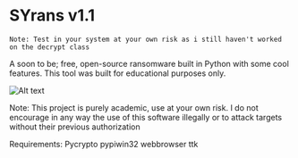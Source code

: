 # SYrans v1.1

```Note: Test in your system at your own risk as i still haven't worked on the decrypt class ```

A soon to be; free, open-source ransomware built in Python with some cool features. This tool was built for educational purposes only.

  ![Alt text](https://i.gyazo.com/428e9fcec632a4434bd478bc90e3c4fd.png "GUI")

Note: This project is purely academic, use at your own risk. I do not encourage in any way the use of this software illegally or to attack targets without their previous authorization

Requirements:
Pycrypto 
pypiwin32
webbrowser
ttk

